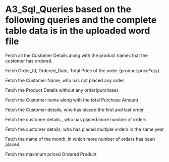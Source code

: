 # A3_Sql_Queries based on the following queries and the complete table data is in the uploaded word file

Fetch all the Customer Details along with the product names that the customer has ordered.

Fetch Order_Id, Ordered_Date, Total Price of the order (product price*qty).

Fetch the Customer Name, who has not placed any order

Fetch the Product Details without any order(purchase)


Fetch the Customer name along with the total Purchase Amount


Fetch the Customer details, who has placed the first and last order

Fetch the customer details , who has placed more number of orders


Fetch the customer details, who has placed multiple orders in the same year


Fetch the name of the month, in which more number of orders has been placed


Fetch the maximum priced Ordered Product
